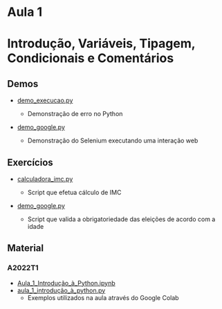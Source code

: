 # Aula 1

# Introdução, Variáveis, Tipagem, Condicionais e Comentários

## Demos

- [demo_execucao.py](https://github.com/rpapythonico/aula-1/blob/main/Demos/demo_execucao.py)

    - Demonstração de erro no Python
    
- [demo_google.py](https://github.com/rpapythonico/aula-1/blob/main/Demos/demo_google.py)

    - Demonstração do Selenium executando uma interação web

## Exercícios

- [calculadora_imc.py](https://github.com/rpapythonico/aula-1/blob/main/Exercicios/calculadora_imc.py)

    - Script que efetua cálculo de IMC

- [demo_google.py](https://github.com/rpapythonico/aula-1/blob/main/Exercicios/validador_eleicao.py)

    - Script que valida a obrigatoriedade das eleições de acordo com a idade

## Material

### A2022T1

- [Aula_1_Introdução_à_Python.ipynb](https://github.com/rpapythonico/aula-1/blob/main/Material/A2022T1/Aula_1_Introdu%C3%A7%C3%A3o_%C3%A0_Python.ipynb)
- [aula_1_introdução_à_python.py](https://github.com/rpapythonico/aula-1/blob/main/Material/A2022T1/aula_1_introdu%C3%A7%C3%A3o_%C3%A0_python.py)
    - Exemplos utilizados na aula através do Google Colab